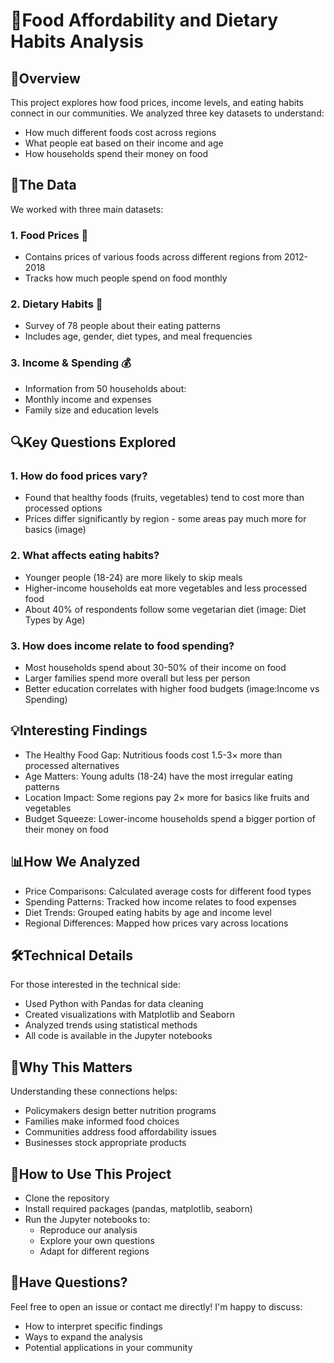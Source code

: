 # 🍏Food Affordability and Dietary Habits Analysis
## 📌Overview
This project explores how food prices, income levels, and eating habits connect in our communities. We analyzed three key datasets to understand:
- How much different foods cost across regions
- What people eat based on their income and age
- How households spend their money on food
## 📂The Data
We worked with three main datasets:
### 1. Food Prices 🛒 
- Contains prices of various foods across different regions from 2012-2018
- Tracks how much people spend on food monthly
### 2. Dietary Habits 🥗
- Survey of 78 people about their eating patterns
- Includes age, gender, diet types, and meal frequencies
### 3. Income & Spending 💰
- Information from 50 households about:
- Monthly income and expenses
- Family size and education levels
## 🔍Key Questions Explored
### 1. How do food prices vary?
- Found that healthy foods (fruits, vegetables) tend to cost more than processed options
- Prices differ significantly by region - some areas pay much more for basics
(image)
### 2. What affects eating habits?
- Younger people (18-24) are more likely to skip meals
- Higher-income households eat more vegetables and less processed food
- About 40% of respondents follow some vegetarian diet
(image: Diet Types by Age)
### 3. How does income relate to food spending?
- Most households spend about 30-50% of their income on food
- Larger families spend more overall but less per person
- Better education correlates with higher food budgets
 (image:Income vs Spending)
## 💡Interesting Findings
* The Healthy Food Gap: Nutritious foods cost 1.5-3× more than processed alternatives
* Age Matters: Young adults (18-24) have the most irregular eating patterns
* Location Impact: Some regions pay 2× more for basics like fruits and vegetables
* Budget Squeeze: Lower-income households spend a bigger portion of their money on food
## 📊How We Analyzed
* Price Comparisons: Calculated average costs for different food types
* Spending Patterns: Tracked how income relates to food expenses
* Diet Trends: Grouped eating habits by age and income level
* Regional Differences: Mapped how prices vary across locations
## 🛠️Technical Details
For those interested in the technical side:
- Used Python with Pandas for data cleaning
- Created visualizations with Matplotlib and Seaborn
- Analyzed trends using statistical methods
- All code is available in the Jupyter notebooks
## 🌟Why This Matters
Understanding these connections helps:
- Policymakers design better nutrition programs
- Families make informed food choices
- Communities address food affordability issues
- Businesses stock appropriate products
## 📝How to Use This Project
- Clone the repository
- Install required packages (pandas, matplotlib, seaborn)
- Run the Jupyter notebooks to:
  * Reproduce our analysis
  * Explore your own questions
  * Adapt for different regions
## 🙋Have Questions?
Feel free to open an issue or contact me directly! I'm happy to discuss:
- How to interpret specific findings
- Ways to expand the analysis
- Potential applications in your community
